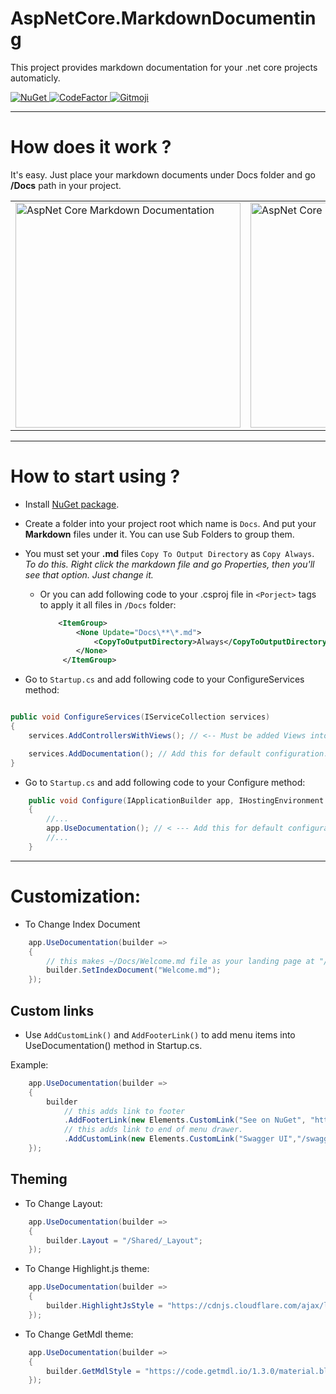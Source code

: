 # AspNetCore.MarkdownDocumenting


This project provides markdown documentation for your .net core projects automaticly.

<a href="https://www.nuget.org/packages/AspNetCore.MarkdownDocumenting">
    <img src="https://img.shields.io/nuget/v/AspNetCore.MarkdownDocumenting?logo=nuget&style=flat-square" alt="NuGet" />
</a>

<a href="https://www.codefactor.io/repository/github/enisn/markdowndocumenting">
    <img src="https://www.codefactor.io/repository/github/enisn/markdowndocumenting/badge" alt="CodeFactor" />
</a>

<a href="https://gitmoji.carloscuesta.me">
  <img src="https://img.shields.io/badge/gitmoji-%20😜%20😍-FFDD67.svg?style=flat-square" alt="Gitmoji">
</a>

<hr />

# How does it work ?

It's easy. Just place your markdown documents under Docs folder and go **/Docs** path in your project.

<table> 
<tr>
<td><img width="360" src="https://github.com/enisn/MarkdownDocumenting/blob/master/images/screen_01.PNG?raw=true" alt="AspNet Core Markdown Documentation" /> </td>
<td> <img width="360" src="https://github.com/enisn/MarkdownDocumenting/blob/master/images/screen_00.PNG?raw=true" alt="AspNet Core Markdown Documentation"> </td>
</tr>
</table>


* * *

# How to start using ?

- Install [NuGet package](https://www.nuget.org/packages/AspNetCore.MarkdownDocumenting/).

- Create a folder into your project root which name is `Docs`. And put your **Markdown** files under it. You can use Sub Folders to group them.

- You must set your **.md** files `Copy To Output Directory` as `Copy Always`. *To do this. Right click the markdown file and go Properties, then you'll see that option. Just change it.*

    - Or you can add following code to your .csproj file in `<Porject>` tags to apply it all files in `/Docs` folder:
        ```xml
            <ItemGroup>
                <None Update="Docs\**\*.md">
                    <CopyToOutputDirectory>Always</CopyToOutputDirectory>
                </None>
             </ItemGroup>
        ```

- Go to `Startup.cs` and add following code to your ConfigureServices method:
    
```csharp

public void ConfigureServices(IServiceCollection services)
{
    services.AddControllersWithViews(); // <-- Must be added Views into IoC. Also '.AddMvc' can be used too.

    services.AddDocumentation(); // Add this for default configuration.
}

```

- Go to `Startup.cs` and add following code to your Configure method:

```csharp
    public void Configure(IApplicationBuilder app, IHostingEnvironment env)
    {
        //...
        app.UseDocumentation(); // < --- Add this for default configuration.
        //...
    }
```


* * *

# Customization:

- To Change Index Document

```csharp
    app.UseDocumentation(builder =>
    {
        // this makes ~/Docs/Welcome.md file as your landing page at "/" and "/Docs"
        builder.SetIndexDocument("Welcome.md");   
    });
```

## Custom links

- Use `AddCustomLink()` and `AddFooterLink()` to add menu items into UseDocumentation() method in Startup.cs.

 Example:

```csharp
    app.UseDocumentation(builder =>
    {
        builder
            // this adds link to footer
            .AddFooterLink(new Elements.CustomLink("See on NuGet", "https://www.nuget.org/packages/AspNetCore.MarkdownDocumenting/"))
            // this adds link to end of menu drawer.
            .AddCustomLink(new Elements.CustomLink("Swagger UI","/swagger"));
    });
```


## Theming

- To Change Layout:

```csharp
    app.UseDocumentation(builder =>
    {
        builder.Layout = "/Shared/_Layout";
    });
```

- To Change Highlight.js theme:

```csharp
    app.UseDocumentation(builder =>
    {
        builder.HighlightJsStyle = "https://cdnjs.cloudflare.com/ajax/libs/highlight.js/9.13.1/styles/vs2015.min.css";   
    });
```

- To Change GetMdl theme:

```csharp
    app.UseDocumentation(builder =>
    {
        builder.GetMdlStyle = "https://code.getmdl.io/1.3.0/material.blue_grey-pink.min.css";   
    });
```



